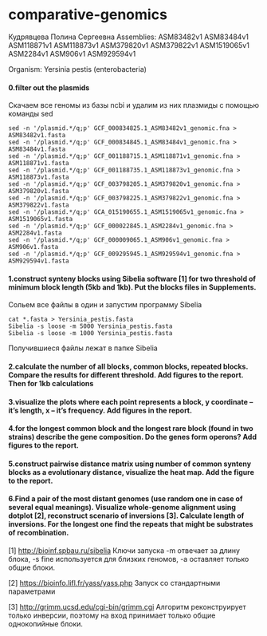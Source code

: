 # comparative-genomics

Кудрявцева Полина Сергеевна	
Assemblies:
ASM83482v1	ASM83484v1	ASM118871v1	ASM118873v1	ASM379820v1	ASM379822v1	ASM1519065v1	ASM2284v1	ASM906v1	ASM929594v1

Organism: Yersinia pestis (enterobacteria)

#### 0.filter out the plasmids
Скачаем все геномы из базы ncbi и удалим из них плазмиды с помощью команды sed
```
sed -n '/plasmid.*/q;p' GCF_000834825.1_ASM83482v1_genomic.fna > ASM83482v1.fasta
sed -n '/plasmid.*/q;p' GCF_000834845.1_ASM83484v1_genomic.fna > ASM83484v1.fasta
sed -n '/plasmid.*/q;p' GCF_001188715.1_ASM118871v1_genomic.fna > ASM118871v1.fasta
sed -n '/plasmid.*/q;p' GCF_001188735.1_ASM118873v1_genomic.fna > ASM118873v1.fasta
sed -n '/plasmid.*/q;p' GCF_003798205.1_ASM379820v1_genomic.fna > ASM379820v1.fasta
sed -n '/plasmid.*/q;p' GCF_003798225.1_ASM379822v1_genomic.fna > ASM379822v1.fasta
sed -n '/plasmid.*/q;p' GCA_015190655.1_ASM1519065v1_genomic.fna > ASM1519065v1.fasta 
sed -n '/plasmid.*/q;p' GCF_000022845.1_ASM2284v1_genomic.fna > ASM2284v1.fasta
sed -n '/plasmid.*/q;p' GCF_000009065.1_ASM906v1_genomic.fna > ASM906v1.fasta
sed -n '/plasmid.*/q;p' GCF_009295945.1_ASM929594v1_genomic.fna > ASM929594v1.fasta
```
#### 1.construct synteny blocks using Sibelia software [1] for two threshold of minimum block length (5kb and 1kb). Put the blocks files in Supplements.
Сольем все файлы в один и запустим программу Sibelia
```
cat *.fasta > Yersinia_pestis.fasta
Sibelia -s loose -m 5000 Yersinia_pestis.fasta
Sibelia -s loose -m 1000 Yersinia_pestis.fasta
```
Получившиеся файлы лежат в папке Sibelia

#### 2.calculate the number of all blocks, common blocks, repeated blocks. Compare the results for different threshold. Add figures to the report. Then for 1kb calculations
#### 3.visualize the plots where each point represents a block, y coordinate – it’s length, x – it’s frequency. Add figures in the report.
#### 4.for the longest common block and the longest rare block (found in two strains) describe the gene composition. Do the genes form operons? Add figures to the report.
#### 5.construct pairwise distance matrix using number of common synteny blocks as a evolutionary distance, visualize the heat map. Add the figure to the report.
#### 6.Find a pair of the most distant genomes (use random one in case of several equal meanings). Visualize whole-genome alignment using dotplot [2], reconstruct scenario of inversions [3]. Calculate length of inversions. For the longest one find the repeats that might be substrates of recombination.

[1] http://bioinf.spbau.ru/sibelia
Ключи запуска
-m отвечает за длину блока,
-s fine используется для близких геномов,
-a оставляет только общие блоки.

[2] https://bioinfo.lifl.fr/yass/yass.php
Запуск со стандартными параметрами

[3] http://grimm.ucsd.edu/cgi-bin/grimm.cgi
Алгоритм реконструирует только инверсии, поэтому на вход принимает только общие однокопийные блоки.
